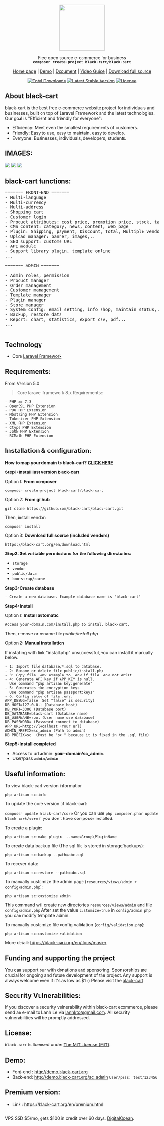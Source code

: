 <p align="center">
    <img src="https://black-cart.org/logo.png?v=4" width="150">
</p>
<p align="center">Free open source e-commerce for business<br>
    <code><b>composer create-project black-cart/black-cart</b></code></p>
<p align="center">
 <a href="https://black-cart.org">Home page</a> | <a href="https://demo.black-cart.org">Demo</a> | <a href="https://black-cart.org/en/docs/master/installation.html">Document</a>  | <a href="https://black-cart.org/en/docs/master">Video Guide</a> | <a href="https://black-cart.org/en/download.html">Download full source</a>
</p>
<p align="center">
<a href="https://packagist.org/packages/black-cart/black-cart"><img src="https://poser.pugx.org/black-cart/black-cart/d/total" alt="Total Downloads"></a>
<a href="https://packagist.org/packages/black-cart/black-cart"><img src="https://poser.pugx.org/black-cart/black-cart/v/stable" alt="Latest Stable Version"></a>
<a href="https://packagist.org/packages/black-cart/black-cart"><img src="https://poser.pugx.org/black-cart/black-cart/license" alt="License"></a>
</p>

## About black-cart
black-cart is the best free e-commerce website project for individuals and businesses, built on top of Laravel Framework and the latest technologies.
Our goal is "Efficient and friendly for everyone":
- Efficiency: Meet even the smallest requirements of customers.
- Friendly: Easy to use, easy to maintain, easy to develop.
- Everyone: Businesses, individuals, developers, students.

## IMAGES:
<img src="https://sc-shared.s3.ap-southeast-1.amazonaws.com/guide/info/black-cart-content.jpg">
<img src="https://black-cart.org/data/30/shop-list.jpg?v=1">
<img src="https://black-cart.org/data/30/admin-dashboard.jpg?v=1">

## black-cart functions:

<pre>
======= FRONT-END =======
- Multi-language
- Multi-currency
- Multi-address
- Shopping cart
- Customer login
- Product attributes: cost price, promotion price, stock, tax..
- CMS content: category, news, content, web page
- Plugin: Shipping, payment, Discount, Total, Multiple vendor...
- Upload manager: banner, images,..
- SEO support: custome URL
- API module
- Support library plugin, template online
...

======= ADMIN =======

- Admin roles, permission
- Product manager
- Order management
- Customer management
- Template manager
- Plugin manager
- Store manager
- System config: email setting, info shop, maintain status,...
- Backup, restore data
- Report: chart, statistics, export csv, pdf...
...

</pre>

## Technology
- Core <a href="https://laravel.com">Laravel Framework</a>

## Requirements:

From Version 5.0

> Core laravel framework 8.x Requirements::

```
- PHP >= 7.3
- OpenSSL PHP Extension
- PDO PHP Extension
- Mbstring PHP Extension
- Tokenizer PHP Extension
- XML PHP Extension
- Ctype PHP Extension
- JSON PHP Extension
- BCMath PHP Extension
```

## Installation & configuration:

<b>How to map your domain to black-cart? <a href="https://black-cart.org/en/docs/master/installation.html">CLICK HERE</a></b>

**Step1: Install last version black-cart**

Option 1: **From composer**
```
composer create-project black-cart/black-cart
```

Option 2: **From github**
```
git clone https://github.com/black-cart/black-cart.git
```
Then, install vendor:
```
composer install
```
Option 3: **Download full source (included vendors)**
```
https://black-cart.org/en/download.html
```

**Step2: Set writable permissions for the following directories:**

- <code>storage</code>
- <code>vendor</code>
- <code>public/data</code>
- <code>bootstrap/cache</code>


**Step3: Create database**
```
- Create a new database. Example database name is "black-cart"
```

**Step4: Install**

Option 1: **Install automatic**
```
Access your-domain.com/install.php to install black-cart.
```
Then, remove or rename file *public/install.php*

Option 2: **Manual installation**

If installing with link "install.php" unsuccessful, you can install it manually below.
```
- 1: Import file database/*.sql to database.
- 2: Rename or delete file public/install.php
- 3: Copy file .env.example to .env if file .env not exist.
- 4: Generate API key if APP_KEY is null. 
  Use command "php artisan key:generate"
- 5: Generates the encryption keys
  Use command "php artisan passport:keys"
- 6: Config value of file .env:
APP_DEBUG=false (Set "false" is security)
DB_HOST=127.0.0.1 (Database host)
DB_PORT=3306 (Database port)
DB_DATABASE=black-cart (Database name)
DB_USERNAME=root (User name use database)
DB_PASSWORD= (Password connect to database)
APP_URL=http://localhost (Your url)
ADMIN_PREFIX=sc_admin (Path to admin)
DB_PREFIX=sc_ (Must be "sc_" because it is fixed in the .sql file)
```

**Step5: Install completed**

- Access to url admin: <b>your-domain/sc_admin</b>.
- User/pass <code><b>admin</b>/<b>admin</b></code>

## Useful information:

To view black-cart version information

`php artisan sc:info`

To update the core version of black-cart:

`composer update black-cart/core`
Or you can use `php composer.phar update black-cart/core` if you don't have composer installed.

To create a plugin:

`php artisan sc:make plugin  --name=Group\PluginName`

To create data backup file (The sql file is stored in storage/backups):

`php artisan sc:backup --path=abc.sql`

To recover data:

`php artisan sc:restore --path=abc.sql`

To manually customize the admin page (<code>resources/views/admin + config/admin.php</code>):

`php artisan sc:customize admin`

This command will create new directories `resources/views/admin` and file `config/admin.php`
After set the value `customize=true` in `config/admin.php` you can modify template admin. 

To manually customize file config validation (<code>config/validation.php</code>):

`php artisan sc:customize validation`

More detail: https://black-cart.org/en/docs/master

## Funding and supporting the project

You can support our with donations and sponsoring. Sponsorships are crucial for ongoing and future development of the project. Any support is always welcome even if it's as low as $1 :) 
Please visit the <a href="https://black-cart.org/en/license.html" target="_blank">black-cart</a>

## Security Vulnerabilities:

If you discover a security vulnerability within black-cart ecommerce, please send an e-mail to Lanh Le via lanhktc@gmail.com. All security vulnerabilities will be promptly addressed.

## License:

`black-cart` is licensed under [The MIT License (MIT)](LICENSE).

## Demo:

- Font-end : http://demo.black-cart.org
- Back-end: http://demo.black-cart.org/sc_admin   <code>User/pass: test/123456</code>

## Premium version:

- Link : https://black-cart.org/en/premium.html

## 

VPS SSD $5/mo, gets $100 in credit over 60 days. [DigitalOcean](https://m.do.co/c/84e350ce07c4).